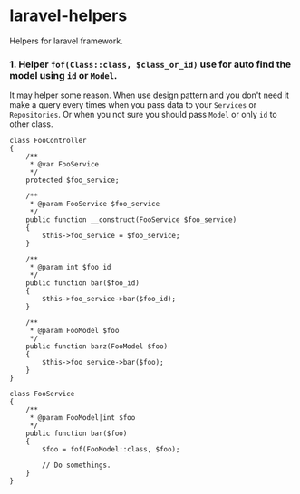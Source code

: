 # laravel-helpers
Helpers for laravel framework.

### 1. Helper `fof(Class::class, $class_or_id)` use for auto find the model using `id` or `Model`.
It may helper some reason. When use design pattern and you don't need it make a query every times when you pass data to your `Services` or `Repositories`.
Or when you not sure you should pass `Model` or only `id` to other class.
```
class FooController
{
    /**
     * @var FooService
     */
    protected $foo_service;
    
    /**
     * @param FooService $foo_service
     */
    public function __construct(FooService $foo_service)
    {
        $this->foo_service = $foo_service;
    }
    
    /**
     * @param int $foo_id
     */
    public function bar($foo_id)
    {
        $this->foo_service->bar($foo_id);
    }
    
    /**
     * @param FooModel $foo
     */
    public function barz(FooModel $foo)
    {
        $this->foo_service->bar($foo);
    }
}
```
```
class FooService
{
    /**
     * @param FooModel|int $foo
     */
    public function bar($foo)
    {
        $foo = fof(FooModel::class, $foo);
        
        // Do somethings.
    }
}
``` 
